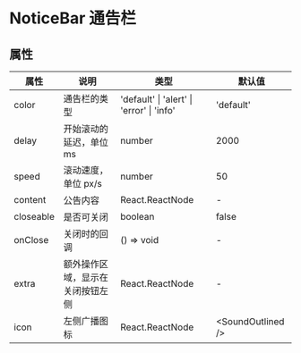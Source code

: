 # NoticeBar 通告栏

<code src="./demos/index.tsx"></code>

## 属性

| 属性      | 说明                             | 类型                                      | 默认值              |
| --------- | -------------------------------- | ----------------------------------------- | ------------------- |
| color     | 通告栏的类型                     | 'default' \| 'alert' \| 'error' \| 'info' | 'default'           |
| delay     | 开始滚动的延迟，单位 ms          | number                                    | 2000                |
| speed     | 滚动速度，单位 px/s              | number                                    | 50                  |
| content   | 公告内容                         | React.ReactNode                           | -                   |
| closeable | 是否可关闭                       | boolean                                   | false               |
| onClose   | 关闭时的回调                     | () => void                                | -                   |
| extra     | 额外操作区域，显示在关闭按钮左侧 | React.ReactNode                           | -                   |
| icon      | 左侧广播图标                     | React.ReactNode                           | \<SoundOutlined \/> |

